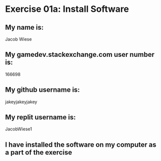 # Exercise 01a: Install Software

## My name is:
Jacob Wiese

## My gamedev.stackexchange.com user number is:
166698

## My github username is:
jakeyjakeyjakey

## My replit username is:
JacobWiese1

## I have installed the software on my computer as a part of the exercise
```
